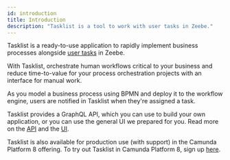 ```yaml
---
id: introduction
title: Introduction
description: "Tasklist is a tool to work with user tasks in Zeebe."
---
```


Tasklist is a ready-to-use application to rapidly implement business processes alongside [user tasks](/components/modeler/bpmn/user-tasks/user-tasks.md) in Zeebe.

With Tasklist, orchestrate human workflows critical to your business and reduce time-to-value for your process orchestration projects with an interface for manual work.

As you model a business process using BPMN and deploy it to the workflow engine, users are notified in Tasklist when they're assigned a task.

Tasklist provides a GraphQL API, which you can use to build your own application, or you can use the general UI we prepared for you. Read more on the [API](/docs/apis-clients/tasklist-api/tasklist-api-overview) and the [UI](/docs/components/tasklist/userguide/overview).

Tasklist is also available for production use (with support) in the Camunda Platform 8 offering. To try out Tasklist in Camunda Platform 8, sign up [here](https://accounts.cloud.camunda.io/signup).
